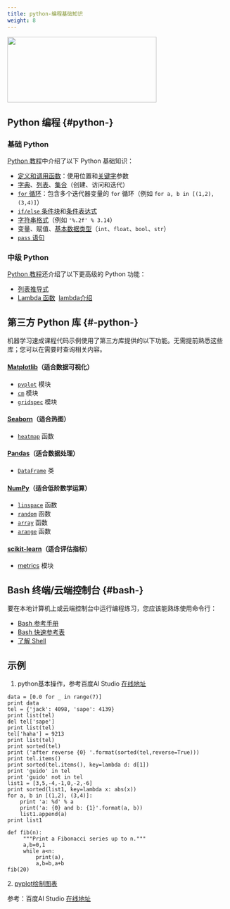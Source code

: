 ```yaml
---
title: python-编程基础知识
weight: 8
---
```


  <img loading="lazy" width="339" height="149" class="alignnone size-full wp-image-2834 shadow" src="https://haomou.oss-cn-beijing.aliyuncs.com/upload/2018/11/img_5bf6084610d03.png" data-src="https://haomou.oss-cn-beijing.aliyuncs.com/upload/2018/11/img_5bf6084610d03.png?x-oss-process=image/format,webp" alt="" srcset="https://haomou.oss-cn-beijing.aliyuncs.com/upload/2018/11/img_5bf6084610d03.png?x-oss-process=image/format,webp 339w, https://haomou.oss-cn-beijing.aliyuncs.com/upload/2018/11/img_5bf6084610d03.png?x-oss-process=image/quality,q_50/resize,m_fill,w_300,h_132/format,webp 300w" sizes="(max-width: 339px) 100vw, 339px" />

## Python 编程 {#python-}

### 基础 Python

[Python 教程][1]中介绍了以下 Python 基础知识：

* [定义和调用函数][2]：使用位置和[关键字][3]参数
* [字典][4]、[列表][5]、[集合][6]（创建、访问和迭代）
* [`for` 循环][7]：包含多个迭代器变量的 `for` 循环（例如 `for a, b in [(1,2), (3,4)]`）
* [`if/else` 条件块][8]和[条件表达式][9]
* [字符串格式][10]（例如 `'%.2f' % 3.14`）
* 变量、赋值、[基本数据类型][11]（`int`、`float`、`bool`、`str`）
* [`pass` 语句][12]

### 中级 Python

[Python 教程][1]还介绍了以下更高级的 Python 功能：

* [列表推导式][13]
* [Lambda 函数][14]  [lambda介绍][15]

## 第三方 Python 库 {#-python-}

机器学习速成课程代码示例使用了第三方库提供的以下功能。无需提前熟悉这些库；您可以在需要时查询相关内容。

#### [Matplotlib][16]（适合数据可视化）

* [`pyplot`][17] 模块
* [`cm`][18] 模块
* [`gridspec`][19] 模块

#### [Seaborn][20]（适合热图）

* [`heatmap`][21] 函数

#### [Pandas][22]（适合数据处理）

* [`DataFrame`][23] 类

#### [NumPy][24]（适合低阶数学运算）

* [`linspace`][25] 函数
* [`random`][26] 函数
* [`array`][27] 函数
* [`arange`][28] 函数

#### [scikit-learn][29]（适合评估指标）

* [metrics][30] 模块

## Bash 终端/云端控制台 {#bash-}

要在本地计算机上或云端控制台中运行编程练习，您应该能熟练使用命令行：

* [Bash 参考手册][31]
* [Bash 快速参考表][32]
* [了解 Shell][33]

## 示例

  1. python基本操作，参考百度AI Studio [在线地址][34]

```
data = [0.0 for _ in range(7)]
print data
tel = {'jack': 4098, 'sape': 4139}
print list(tel)
del tel['sape']
print list(tel)
tel['haha'] = 9213
print list(tel)
print sorted(tel)
print ('after reverse {0} '.format(sorted(tel,reverse=True)))
print tel.items()
print sorted(tel.items(), key=lambda d: d[1])
print 'guido' in tel
print 'guido' not in tel
list1 = [3,5,-4,-1,0,-2,-6]
print sorted(list1, key=lambda x: abs(x))
for a, b in [(1,2), (3,4)]:
    print 'a: %d' % a
    print('a: {0} and b: {1}'.format(a, b))
    list1.append(a)
print list1

def fib(n):
     """Print a Fibonacci series up to n."""
     a,b=0,1
     while a<n:
         print(a),
         a,b=b,a+b
fib(20)
```


  2. <a href="https://aistudio.baidu.com/#/projectDetail/33836">pyplot绘制图表</a>

参考：百度AI Studio [在线地址][34]

<audio style="display: none;" controls="controls"></audio>

 [1]: https://docs.python.org/3/tutorial/
 [2]: https://docs.python.org/3/tutorial/controlflow.html#defining-functions
 [3]: https://docs.python.org/3/tutorial/controlflow.html#keyword-arguments
 [4]: https://docs.python.org/3/tutorial/datastructures.html#dictionaries
 [5]: https://docs.python.org/3/tutorial/introduction.html#lists
 [6]: https://docs.python.org/3/tutorial/datastructures.html#sets
 [7]: https://docs.python.org/3/tutorial/controlflow.html#for-statements
 [8]: https://docs.python.org/3/tutorial/controlflow.html#if-statements
 [9]: https://docs.python.org/2.5/whatsnew/pep-308.html
 [10]: https://docs.python.org/3/tutorial/inputoutput.html#old-string-formatting
 [11]: https://docs.python.org/3/tutorial/introduction.html#using-python-as-a-calculator
 [12]: https://docs.python.org/3/tutorial/controlflow.html#pass-statements
 [13]: https://docs.python.org/3/tutorial/datastructures.html#list-comprehensions
 [14]: https://docs.python.org/3/tutorial/controlflow.html#lambda-expressions
 [15]: https://www.cnblogs.com/hf8051/p/8085424.html
 [16]: https://matplotlib.org/contents.html
 [17]: https://matplotlib.org/api/pyplot_api.html
 [18]: https://matplotlib.org/api/cm_api.html
 [19]: https://matplotlib.org/api/gridspec_api.html
 [20]: https://seaborn.pydata.org/index.html
 [21]: https://seaborn.pydata.org/generated/seaborn.heatmap.html
 [22]: https://pandas.pydata.org/
 [23]: https://pandas.pydata.org/pandas-docs/stable/dsintro.html#dataframe
 [24]: https://www.numpy.org/
 [25]: https://docs.scipy.org/doc/numpy-1.10.0/reference/generated/numpy.linspace.html
 [26]: https://docs.scipy.org/doc/numpy/reference/generated/numpy.random.random.html#numpy.random.random
 [27]: https://docs.scipy.org/doc/numpy/reference/generated/numpy.array.html
 [28]: https://docs.scipy.org/doc/numpy/reference/generated/numpy.arange.html
 [29]: https://scikit-learn.org/
 [30]: https://scikit-learn.org/stable/modules/classes.html#module-sklearn.metrics
 [31]: https://tiswww.case.edu/php/chet/bash/bashref.html
 [32]: https://github.com/LeCoupa/awesome-cheatsheets/blob/master/languages/bash.sh
 [33]: https://www.learnshell.org/
 [34]: https://aistudio.baidu.com/#/projectDetail/33836

